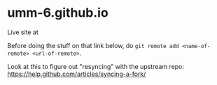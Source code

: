 # umm-6.github.io
Live site at 

Before doing the stuff on that link below, do `git remote add <name-of-remote> <url-of-remote>`.

Look at this to figure out "resyncing" with the upstream repo: https://help.github.com/articles/syncing-a-fork/

